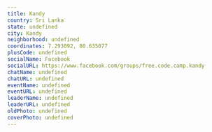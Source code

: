 ```yaml
---
title: Kandy
country: Sri Lanka
state: undefined
city: Kandy
neighborhood: undefined
coordinates: 7.293092, 80.635077
plusCode: undefined
socialName: Facebook
socialURL: https://www.facebook.com/groups/free.code.camp.kandy
chatName: undefined
chatURL: undefined
eventName: undefined
eventURL: undefined
leaderName: undefined
leaderURL: undefined
oldPhoto: undefined
coverPhoto: undefined
---
```

